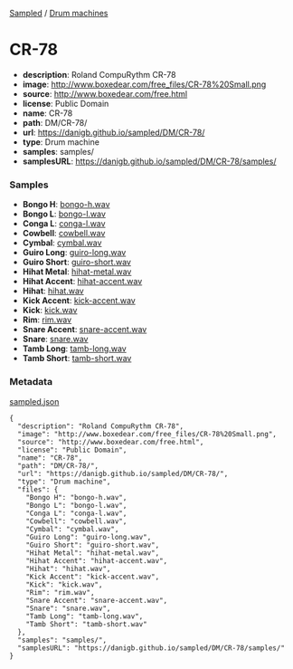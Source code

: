 [Sampled](https://danigb.github.io/sampled)
/
[Drum machines](https://danigb.github.io/sampled/DM)

# CR-78

- __description__: Roland CompuRythm CR-78
- __image__: http://www.boxedear.com/free_files/CR-78%20Small.png
- __source__: http://www.boxedear.com/free.html
- __license__: Public Domain
- __name__: CR-78
- __path__: DM/CR-78/
- __url__: https://danigb.github.io/sampled/DM/CR-78/
- __type__: Drum machine
- __samples__: samples/
- __samplesURL__: https://danigb.github.io/sampled/DM/CR-78/samples/

### Samples

- __Bongo H__: [bongo-h.wav](https://danigb.github.io/sampled/DM/CR-78/samples/bongo-h.wav)
- __Bongo L__: [bongo-l.wav](https://danigb.github.io/sampled/DM/CR-78/samples/bongo-l.wav)
- __Conga L__: [conga-l.wav](https://danigb.github.io/sampled/DM/CR-78/samples/conga-l.wav)
- __Cowbell__: [cowbell.wav](https://danigb.github.io/sampled/DM/CR-78/samples/cowbell.wav)
- __Cymbal__: [cymbal.wav](https://danigb.github.io/sampled/DM/CR-78/samples/cymbal.wav)
- __Guiro Long__: [guiro-long.wav](https://danigb.github.io/sampled/DM/CR-78/samples/guiro-long.wav)
- __Guiro Short__: [guiro-short.wav](https://danigb.github.io/sampled/DM/CR-78/samples/guiro-short.wav)
- __Hihat Metal__: [hihat-metal.wav](https://danigb.github.io/sampled/DM/CR-78/samples/hihat-metal.wav)
- __Hihat Accent__: [hihat-accent.wav](https://danigb.github.io/sampled/DM/CR-78/samples/hihat-accent.wav)
- __Hihat__: [hihat.wav](https://danigb.github.io/sampled/DM/CR-78/samples/hihat.wav)
- __Kick Accent__: [kick-accent.wav](https://danigb.github.io/sampled/DM/CR-78/samples/kick-accent.wav)
- __Kick__: [kick.wav](https://danigb.github.io/sampled/DM/CR-78/samples/kick.wav)
- __Rim__: [rim.wav](https://danigb.github.io/sampled/DM/CR-78/samples/rim.wav)
- __Snare Accent__: [snare-accent.wav](https://danigb.github.io/sampled/DM/CR-78/samples/snare-accent.wav)
- __Snare__: [snare.wav](https://danigb.github.io/sampled/DM/CR-78/samples/snare.wav)
- __Tamb Long__: [tamb-long.wav](https://danigb.github.io/sampled/DM/CR-78/samples/tamb-long.wav)
- __Tamb Short__: [tamb-short.wav](https://danigb.github.io/sampled/DM/CR-78/samples/tamb-short.wav)





### Metadata

[sampled.json](https://danigb.github.io/sampled/DM/CR-78/sampled.json)

```
{
  "description": "Roland CompuRythm CR-78",
  "image": "http://www.boxedear.com/free_files/CR-78%20Small.png",
  "source": "http://www.boxedear.com/free.html",
  "license": "Public Domain",
  "name": "CR-78",
  "path": "DM/CR-78/",
  "url": "https://danigb.github.io/sampled/DM/CR-78/",
  "type": "Drum machine",
  "files": {
    "Bongo H": "bongo-h.wav",
    "Bongo L": "bongo-l.wav",
    "Conga L": "conga-l.wav",
    "Cowbell": "cowbell.wav",
    "Cymbal": "cymbal.wav",
    "Guiro Long": "guiro-long.wav",
    "Guiro Short": "guiro-short.wav",
    "Hihat Metal": "hihat-metal.wav",
    "Hihat Accent": "hihat-accent.wav",
    "Hihat": "hihat.wav",
    "Kick Accent": "kick-accent.wav",
    "Kick": "kick.wav",
    "Rim": "rim.wav",
    "Snare Accent": "snare-accent.wav",
    "Snare": "snare.wav",
    "Tamb Long": "tamb-long.wav",
    "Tamb Short": "tamb-short.wav"
  },
  "samples": "samples/",
  "samplesURL": "https://danigb.github.io/sampled/DM/CR-78/samples/"
}
```

